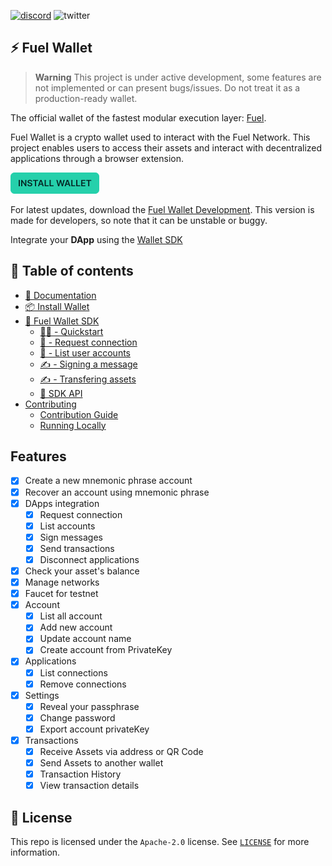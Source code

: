 [![discord](https://img.shields.io/badge/chat%20on-discord-orange?&logo=discord&logoColor=ffffff&color=7389D8&labelColor=6A7EC2)](https://discord.gg/xfpK4Pe)
![twitter](https://img.shields.io/twitter/follow/SwayLang?style=social)

## ⚡️ Fuel Wallet

> **Warning**
> This project is under active development, some features are not implemented or can present bugs/issues. Do not treat it as a production-ready wallet.

The official wallet of the fastest modular execution layer: [Fuel](https://fuel.network).

Fuel Wallet is a crypto wallet used to interact with the Fuel Network. This project enables users to access their assets and interact with decentralized applications through a browser extension. 

[![Install Wallet](packages/docs/public/install-button.png)](https://wallet.fuel.network/docs/install/)

For latest updates, download the [Fuel Wallet Development](https://next-wallet.fuel.network/docs/install/). This version is made for developers, so note that it can be unstable or buggy.

Integrate your **DApp** using the [Wallet SDK](https://wallet.fuel.network/docs/dev/getting-started/)

## 📗 Table of contents

- [📗 Documentation](https://wallet.fuel.network/)
- [📦 Install Wallet](https://wallet.fuel.network/docs/install/)
- [🧰 Fuel Wallet SDK](https://wallet.fuel.network/docs/dev/getting-started/)
  - [👨‍💻 - Quickstart](https://wallet.fuel.network/docs/dev/getting-started/)
  - [🔗 - Request connection](https://wallet.fuel.network/docs/dev/connecting/)
  - [📒 - List user accounts](https://wallet.fuel.network/docs/dev/accounts/)
  - [✍️ - Signing a message](https://wallet.fuel.network/docs/dev/signing/)
  - [✍️ - Transfering assets](https://wallet.fuel.network/docs/dev/assets/)
  - [📗 SDK API](https://wallet.fuel.network/docs/dev/reference/)
- [Contributing](https://wallet.fuel.network/docs/contributing/guide/)
  - [Contribution Guide](https://wallet.fuel.network/docs/contributing/guide/)
  - [Running Locally](https://wallet.fuel.network/docs/contributing/running-locally)

## Features

- [x] Create a new mnemonic phrase account
- [x] Recover an account using mnemonic phrase
- [x] DApps integration
  - [x] Request connection
  - [x] List accounts
  - [x] Sign messages
  - [x] Send transactions
  - [x] Disconnect applications
- [x] Check your asset's balance
- [x] Manage networks
- [x] Faucet for testnet
- [x] Account
  - [x] List all account
  - [x] Add new account
  - [x] Update account name
  - [x] Create account from PrivateKey
- [x] Applications
  - [x] List connections
  - [x] Remove connections
- [x] Settings
  - [x] Reveal your passphrase
  - [x] Change password
  - [x] Export account privateKey
- [x] Transactions
  - [x] Receive Assets via address or QR Code
  - [x] Send Assets to another wallet
  - [x] Transaction History
  - [x] View transaction details

## 📜 License

This repo is licensed under the `Apache-2.0` license. See [`LICENSE`](./LICENSE) for more information.
